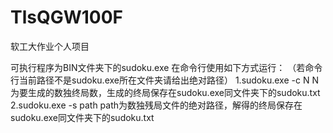 # TlsQGW100F
软工大作业个人项目

可执行程序为BIN文件夹下的sudoku.exe
在命令行使用如下方式运行：
（若命令行当前路径不是sudoku.exe所在文件夹请给出绝对路径）
1.sudoku.exe -c N
  N为要生成的数独终局数，生成的终局保存在sudoku.exe同文件夹下的sudoku.txt
2.sudoku.exe -s path
  path为数独残局文件的绝对路径，解得的终局保存在sudoku.exe同文件夹下的sudoku.txt
